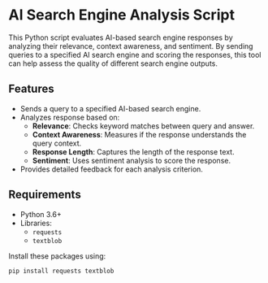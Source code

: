# AI Search Engine Analysis Script

This Python script evaluates AI-based search engine responses by analyzing their relevance, context awareness, and sentiment. By sending queries to a specified AI search engine and scoring the responses, this tool can help assess the quality of different search engine outputs.

## Features

- Sends a query to a specified AI-based search engine.
- Analyzes response based on:
  - **Relevance**: Checks keyword matches between query and answer.
  - **Context Awareness**: Measures if the response understands the query context.
  - **Response Length**: Captures the length of the response text.
  - **Sentiment**: Uses sentiment analysis to score the response.
- Provides detailed feedback for each analysis criterion.

## Requirements

- Python 3.6+
- Libraries:
  - `requests`
  - `textblob`

Install these packages using:

```bash
pip install requests textblob
